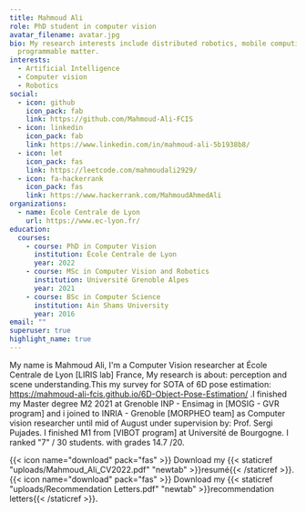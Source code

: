 ```yaml
---
title: Mahmoud Ali
role: PhD student in computer vision
avatar_filename: avatar.jpg
bio: My research interests include distributed robotics, mobile computing and
  programmable matter.
interests:
  - Artificial Intelligence
  - Computer vision
  - Robotics
social:
  - icon: github
    icon_pack: fab
    link: https://github.com/Mahmoud-Ali-FCIS
  - icon: linkedin
    icon_pack: fab
    link: https://www.linkedin.com/in/mahmoud-ali-5b1938b8/
  - icon: let
    icon_pack: fas
    link: https://leetcode.com/mahmoudali2929/
  - icon: fa-hackerrank
    icon_pack: fas
    link: https://www.hackerrank.com/MahmoudAhmedAli
organizations:
  - name: École Centrale de Lyon
    url: https://www.ec-lyon.fr/
education:
  courses:
    - course: PhD in Computer Vision
      institution: École Centrale de Lyon
      year: 2022
    - course: MSc in Computer Vision and Robotics
      institution: Université Grenoble Alpes
      year: 2021
    - course: BSc in Computer Science
      institution: Ain Shams University
      year: 2016
email: ""
superuser: true
highlight_name: true
---
```

My name is Mahmoud Ali, I'm a Computer Vision researcher at École Centrale de Lyon [LIRIS lab] France, My research is about: perception and scene understanding.This my survey for SOTA of 6D pose estimation: https://mahmoud-ali-fcis.github.io/6D-Object-Pose-Estimation/ .I finished my Master degree M2 2021 at Grenoble INP - Ensimag in [MOSIG - GVR program] and i joined to INRIA - Grenoble [MORPHEO team] as Computer vision researcher until mid of August under supervision by: Prof. Sergi Pujades. I finished M1 from [VIBOT program] at Université de Bourgogne. I ranked "7" / 30 students. with grades 14.7 /20.

{{< icon name="download" pack="fas" >}} Download my {{< staticref "uploads/Mahmoud_Ali_CV2022.pdf" "newtab" >}}resumé{{< /staticref >}}.
{{< icon name="download" pack="fas" >}} Download my {{< staticref "uploads/Recommendation Letters.pdf" "newtab" >}}recommendation letters{{< /staticref >}}.
